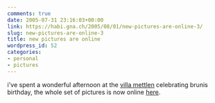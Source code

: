 ```yaml
---
comments: true
date: 2005-07-31 23:16:03+00:00
link: https://habi.gna.ch/2005/08/01/new-pictures-are-online-3/
slug: new-pictures-are-online-3
title: new pictures are online
wordpress_id: 52
categories:
- personal
- pictures
---
```



i've spent a wonderful afternoon at the [villa mettlen](http://www.villamettlen.ch) celebrating brunis birthday, the whole set of pictures is now online [here](https://habi.gna.ch/pics/GeburiBruni/).

